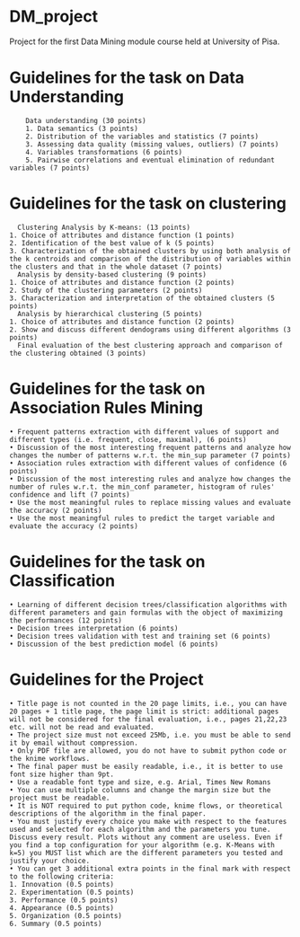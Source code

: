# DM_project

Project for the first Data Mining module course held at University of Pisa.

# Guidelines for the task on Data Understanding
        Data understanding (30 points)
        1. Data semantics (3 points)
        2. Distribution of the variables and statistics (7 points)
        3. Assessing data quality (missing values, outliers) (7 points)
        4. Variables transformations (6 points)
        5. Pairwise correlations and eventual elimination of redundant variables (7 points)
# Guidelines for the task on clustering
      Clustering Analysis by K-means: (13 points)
    1. Choice of attributes and distance function (1 points)
    2. Identification of the best value of k (5 points)
    3. Characterization of the obtained clusters by using both analysis of the k centroids and comparison of the distribution of variables within the clusters and that in the whole dataset (7 points)
      Analysis by density-based clustering (9 points)
    1. Choice of attributes and distance function (2 points)
    2. Study of the clustering parameters (2 points)
    3. Characterization and interpretation of the obtained clusters (5 points)
      Analysis by hierarchical clustering (5 points)
    1. Choice of attributes and distance function (2 points)
    2. Show and discuss different dendograms using different algorithms (3 points)
      Final evaluation of the best clustering approach and comparison of the clustering obtained (3 points)
# Guidelines for the task on Association Rules Mining
    • Frequent patterns extraction with different values of support and different types (i.e. frequent, close, maximal), (6 points)
    • Discussion of the most interesting frequent patterns and analyze how changes the number of patterns w.r.t. the min_sup parameter (7 points)
    • Association rules extraction with different values of confidence (6 points)
    • Discussion of the most interesting rules and analyze how changes the number of rules w.r.t. the min_conf parameter, histogram of rules' confidence and lift (7 points)
    • Use the most meaningful rules to replace missing values and evaluate the accuracy (2 points)
    • Use the most meaningful rules to predict the target variable and evaluate the accuracy (2 points)
# Guidelines for the task on Classification
    • Learning of different decision trees/classification algorithms with different parameters and gain formulas with the object of maximizing the performances (12 points)
    • Decision trees interpretation (6 points)
    • Decision trees validation with test and training set (6 points)
    • Discussion of the best prediction model (6 points)
# Guidelines for the Project
    • Title page is not counted in the 20 page limits, i.e., you can have 20 pages + 1 title page, the page limit is strict: additional pages will not be considered for the final evaluation, i.e., pages 21,22,23 etc. will not be read and evaluated.
    • The project size must not exceed 25Mb, i.e. you must be able to send it by email without compression.
    • Only PDF file are allowed, you do not have to submit python code or the knime workflows.
    • The final paper must be easily readable, i.e., it is better to use font size higher than 9pt.
    • Use a readable font type and size, e.g. Arial, Times New Romans
    • You can use multiple columns and change the margin size but the project must be readable.
    • It is NOT required to put python code, knime flows, or theoretical descriptions of the algorithm in the final paper.
    • You must justify every choice you make with respect to the features used and selected for each algorithm and the parameters you tune. Discuss every result. Plots without any comment are useless. Even if you find a top configuration for your algorithm (e.g. K-Means with k=5) you MUST list which are the different parameters you tested and justify your choice.
    • You can get 3 additional extra points in the final mark with respect to the following criteria:
    1. Innovation (0.5 points)
    2. Experimentation (0.5 points)
    3. Performance (0.5 points)
    4. Appearance (0.5 points)
    5. Organization (0.5 points)
    6. Summary (0.5 points)
